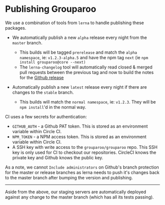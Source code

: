 # Publishing Grouparoo

We use a combination of tools from `lerna` to handle publishing these packages.

- We automatically publish a new `alpha` release every night from the `master` branch.

  - This builds will be tagged `prerelease` and match the `alpha namespace`, ie: `v1.2.3-alpha.5` and have the npm tag `next` (ie `npm install grouparoo@core --next)`
  - The `lerna-changelog` tool will automatically read closed & merged pull requests between the previous tag and now to build the notes for the [Github release](https://github.com/grouparoo/grouparoo/releases)

- Automatically publish a new `latest` release every night if there are changes to the `stable` branch.
  - This builds will match the `normal namespace`, ie: `v1.2.3`. They will be `npm install`'d in the normal way.

CI uses a few secrets for authentication:

- `GITHUB_AUTH` - a Github PAT token. This is stored as an environment variable within Circle CI.
- `NPM_TOKEN` - a NPM access token. This is stored as an environment variable within Circle CI.
- A SSH key with write access to the `grouparoo/grouparoo` repo. This SSH key is only used for CI to checkout our repositories. CircleCI knows the private key and Github knows the public key.

As a note, we cannot `Include administrators` on Github's branch protection for the master or release branches as lerna needs to push it's changes back to the master branch after bumping the version and publishing.

---

Aside from the above, our staging servers are automatically deployed against any change to the master branch (which has all its tests passing).
